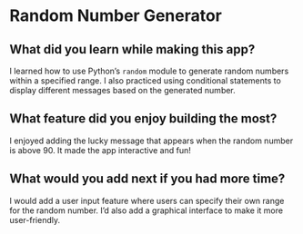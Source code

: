 # Random Number Generator

## What did you learn while making this app?

I learned how to use Python’s `random` module to generate random numbers within a specified range. I also practiced using conditional statements to display different messages based on the generated number.

## What feature did you enjoy building the most?

I enjoyed adding the lucky message that appears when the random number is above 90. It made the app interactive and fun!

## What would you add next if you had more time?

I would add a user input feature where users can specify their own range for the random number. I’d also add a graphical interface to make it more user-friendly.

